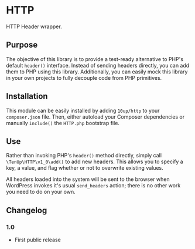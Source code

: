 HTTP
===========

HTTP Header wrapper.

## Purpose

The objective of this library is to provide a test-ready alternative to PHP's default `header()` interface. Instead of sending headers directly, you can add them to PHP using this library. Additionally, you can easily mock this library in your own projects to fully decouple code from PHP primitives.

## Installation

This module can be easily installed by adding `10up/http` to your `composer.json` file. Then, either autoload your Composer dependencies or manually `include()` the `HTTP.php` bootstrap file.

## Use

Rather than invoking PHP's `header()` method directly, simply call `\TenUp\HTTP\v1_0\add()` to add new headers. This allows you to specify a key, a value, and flag whether or not to overwrite existing values.

All headers loaded into the system will be sent to the browser when WordPress invokes it's usual `send_headers` action; there is no other work you need to do on your own.

## Changelog

### 1.0

- First public release